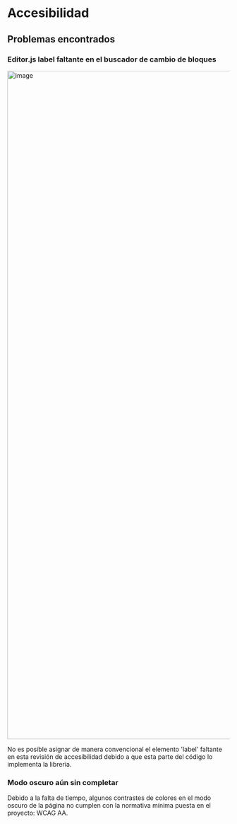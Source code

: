 # Accesibilidad

## Problemas encontrados

### Editor.js label faltante en el buscador de cambio de bloques
<img width="1512" alt="image" src="https://github.com/tianqueal/Proxecto-DAW-Borrador/assets/132884719/ac19bb83-070e-49ea-b331-9d70d6285167">

No es posible asignar de manera convencional el elemento 'label' faltante en esta revisión de accesibilidad debido a que esta parte del código lo
implementa la librería.

### Modo oscuro aún sin completar

Debido a la falta de tiempo, algunos contrastes de colores en el modo oscuro de la página no cumplen con la normativa mínima puesta en el proyecto: WCAG AA.
